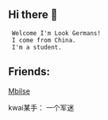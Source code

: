 ## Hi there 👋

```
 Welcome I'm Look Germans!
 I come from China.
 I'm a student.
```
 ## Friends:
 [Mbilse](https://github.com/mbilse)

 kwai某手： 一个军迷
<!--
**xhr594040/xhr594040** is a ✨ _special_ ✨ repository because its `README.md` (this file) appears on your GitHub profile.

Here are some ideas to get you started:

- 🔭 I’m currently working on ...
- 🌱 I’m currently learning ...
- 👯 I’m looking to collaborate on ...
- 🤔 I’m looking for help with ...
- 💬 Ask me about ...
- 📫 How to reach me: ...
- 😄 Pronouns: ...
- ⚡ Fun fact: ...
-->
